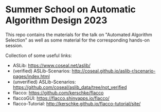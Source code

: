 # Summer School on Automatic Algorithm Design 2023

This repo contains the materials for the talk on "Automated Algorithm Selection" as well as some material for the corresponding hands-on session. 

Collection of some useful links:
- ASLib: https://www.coseal.net/aslib/
- (verified) ASLib-Scenarios: http://coseal.github.io/aslib-r/scenario-pages/index.html
- (unverified) ASLib-Scenarios: https://github.com/coseal/aslib_data/tree/not_verified
- flacco: https://github.com/kerschke/flacco
- flaccoGUI: https://flacco.shinyapps.io/flacco/
- flacco-Tutorial: http://kerschke.github.io/flacco-tutorial/site/
